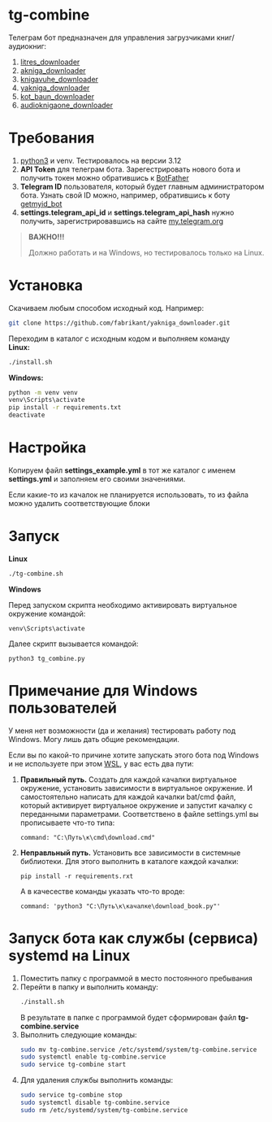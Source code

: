 # tg-combine
Телеграм бот предназначен для управления загрузчиками книг/аудиокниг:

1. [litres_downloader](https://github.com/fabrikant/litres_downloader.git)
1. [akniga_downloader](https://github.com/fabrikant/akniga_downloader.git)
1. [knigavuhe_downloader](https://github.com/fabrikant/knigavuhe_downloader.git)
1. [yakniga_downloader](https://github.com/fabrikant/yakniga_downloader.git)
1. [kot_baun_downloader](https://github.com/fabrikant/kot_baun_downloader.git)
1. [audioknigaone_downloader](https://github.com/fabrikant/audioknigaone_downloader.git)

# Требования
1. [python3](https://www.python.org/) и venv. Тестировалось на версии 3.12
1. **API Token** для телеграм бота. Зарегестрировать нового бота и получить токен можно обратившись к [BotFather](https://t.me/BotFather)
1. **Telegram ID** пользователя, который будет главным администратором бота. Узнать свой ID можно, например, обратившись к боту [getmyid_bot](https://t.me/getmyid_bot)
1. **settings.telegram_api_id** и **settings.telegram_api_hash** нужно получить, зарегистрировавшись на сайте [my.telegram.org](https://my.telegram.org)

> **ВАЖНО!!!**
>
> Должно работать и на Windows, но тестировалось только на Linux. 

# Установка

Скачиваем любым способом исходный код. Например:  
```bash
git clone https://github.com/fabrikant/yakniga_downloader.git
```
Переходим в каталог с исходным кодом и выполняем команду  
**Linux:**
```bash
./install.sh
```
**Windows:**
```cmd
python -m venv venv
venv\Scripts\activate
pip install -r requirements.txt
deactivate
```

# Настройка
Копируем файл **settings_example.yml** в тот же каталог с именем **settings.yml** и заполняем его своими значениями.

Если какие-то из качалок не планируется использовать, то из файла можно удалить соответствующие блоки

# Запуск
**Linux**
```bash
./tg-combine.sh
```
 
**Windows**

Перед запуском скрипта необходимо активировать виртуальное окружение командой:
```
venv\Scripts\activate
```
Далее скрипт вызывается командой:
```
python3 tg_combine.py
```

# Примечание для Windows пользователей
У меня нет возможности (да и желания) тестировать работу под Windows. Могу лишь дать общие рекомендации.

Если вы по какой-то причине хотите запускать этого бота под Windows и не используете при этом [WSL](https://ru.wikipedia.org/wiki/Windows_Subsystem_for_Linux), у вас есть два пути:

1. **Правильный путь.** Создать для каждой качалки виртуальное окружение, установить зависимости в виртуальное окружение.
И самостоятельно написать для каждой качалки bat/cmd файл, который активирует виртуальное окружение и запустит качалку с переданными параметрами.
Соответствено в файле settings.yml вы прописываете что-то типа: 

    ```command: "C:\Путь\к\cmd\download.cmd"```
1. **Неправльный путь.** Установить все зависимости в системные библиотеки. Для этого выполнить в каталоге каждой качалки:
    ```
    pip install -r requirements.rxt
    ```
    А в качесестве команды указать что-то вроде:

    ```command: 'python3 "C:\Путь\к\качалке\download_book.py"'```

# Запуск бота как службы (сервиса) systemd на Linux
1. Поместить папку с программой в место постоянного пребывания
1. Перейти в папку и выполнить команду:
    ```bash
    ./install.sh
    ```
    В результате в папке с программой будет сформирован файл **tg-combine.service**
1. Выполнить следующие команды:
    ```bash
    sudo mv tg-combine.service /etc/systemd/system/tg-combine.service
    sudo systemctl enable tg-combine.service
    sudo service tg-combine start 
    ```
1. Для удаления службы выполнить команды:
    ```bash
    sudo service tg-combine stop
    sudo systemctl disable tg-combine.service
    sudo rm /etc/systemd/system/tg-combine.service
    ```
